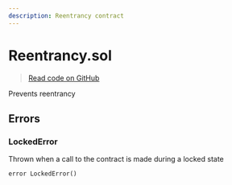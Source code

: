 ```yaml
---
description: Reentrancy contract
---
```


# Reentrancy.sol
> [Read code on GitHub](https://github.com/primitivefinance/rmm-manager/blob/main/contracts/base/Reentrancy.sol)

Prevents reentrancy





## Errors

### LockedError

Thrown when a call to the contract is made during a locked state

```solidity title="Solidity"
error LockedError()
```






